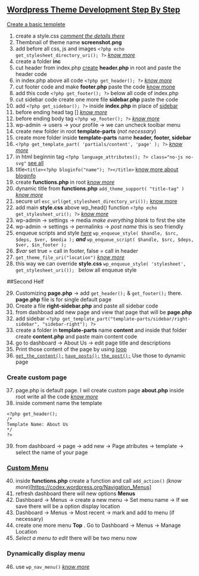  ## [Wordpress Theme Development Step By Step](https://codex.wordpress.org/Theme_Development)

[Create a basic templete](https://codex.wordpress.org/Theme_Development#Basic_Templates)

 1. create a style.css [*comment the details there*](https://codex.wordpress.org/Theme_Development)
 2. Thembnail of theme name **screenshot.png** 
 3. add before all css, js and images ```<?php echo get_stylesheet_directory_uri(); ?>```  [*know more*](https://codex.wordpress.org/Function_Reference)
 4. create a folder **inc**
 5. cut header from index.php [create](https://codex.wordpress.org/Theme_Development#Template_File_Checklist) **header.php** in root and paste the header code
 6. in index.php above all code ```<?php get_header(); ?>``` [*know more*](https://codex.wordpress.org/Function_Reference/get_header)
 7. cut footer code and make **footer.php** paste the code [know mone](https://codex.wordpress.org/Function_Reference/get_footer)
 8. add this code ```<?php get_footer(); ?>``` below all code of index.php
 9. cut sidebar code create one more file **sidebar.php** paste the code
 10. add ```<?php get_sidebar(); ?>``` inside **index.php** in place of [sidebar](https://developer.wordpress.org/reference/functions/get_sidebar/)
 12. before ending head tag [<?php wp_head(); ?>] [*know more*](https://codex.wordpress.org/Function_Reference/wp_head)
 13. before ending body tag ```<?php wp_footer(); ?>``` [*know more*](https://codex.wordpress.org/Function_Reference/wp_footer)
 14. wp-admin -> users -> your profile -> we can uncheck toolbar menu
 15. create new folder in root **template-parts** (*not necessary*)
 16. create more folder inside **template-parts** name **header, footer, sidebar** 
 17. ```<?php get_template_part( 'partials/content', 'page' ); ?>``` [*know more*](https://codex.wordpress.org/tr:Fonksiyon_Referans/get_template_part)
 18. in html beginnin tag ```<?php language_attributes(); ?> class="no-js no-svg"``` [see all](https://codex.wordpress.org/Theme_Development#Document_Head_.28header.php.29)
 19. title```<title><?php bloginfo("name"); ?></title>``` [know more about bloginfo](https://developer.wordpress.org/reference/functions/get_bloginfo/)
 20. create **functions.php** in root [*know more*](https://developer.wordpress.org/themes/basics/theme-functions/)
 21. dynamic title from **functions.php**  ```add_theme_support( "title-tag" )``` [*know more*](https://codex.wordpress.org/Theme_Features)
 22. secure url ```esc_url(get_stylesheet_directory_uri());``` [know more](https://codex.wordpress.org/Function_Reference/esc_url)
 23. add main **style.css** above wp_head() function ```<?php echo get_stylesheet_uri(); ?>``` [*know more*](https://codex.wordpress.org/Function_Reference/get_stylesheet_uri)
 24. wp-admin -> settings -> media *make everything blank* to first the site
 25. wp-admin -> settings -> permalinks -> *post name* this is seo friendly
 26. enqueue scripts and style [*here*](https://developer.wordpress.org/reference/functions/wp_enqueue_script/)
 ```wp_enqueue_style( $handle, $src, $deps, $ver, $media );```
 ***and***
 ```wp_enqueue_script( $handle, $src, $deps, $ver, $in_footer );``` 
 27. *$var* set true = call in footer, false = call in header
 27. ```get_theme_file_uri("location")``` [*know more*](https://codex.wordpress.org/Function_Reference/get_theme_file_uri)
 28. this way we can override **style.css** ```wp_enqueue_style( 'stylesheet', get_stylesheet_uri()); ``` below all enqueue style


##Second Helf

 29. Customizing **page.php** -> add ```get_header();``` & ```get_footer();``` there. **page.php** file is for single default page
 30. Create a file **right-sidebar.php** and paste all sidebar code
 31. from dashboad add new page and view that page that will be **page.php**
 32. add sidebar ```<?php get_template_part("template-parts/sidebar/right-sidebar", "sidebar-right"); ?>```
 33. create a folder in **template-parts** name **content** and inside that folder create **content.php** and paste main content code
 34. go to dashboard -> About Us -> edit page title and descriptions
 35. Print those content of the page by using [loop](https://codex.wordpress.org/The_Loop_in_Action)
 36. [```get_the_content();```](https://codex.wordpress.org/Function_Reference/get_the_content) [```have_posts();```](https://codex.wordpress.org/Function_Reference/have_posts) [```the_post();```](https://codex.wordpress.org/Plugin_API/Action_Reference/the_post) Use those to dynamic page

 ### Create custom page

 37. page.php is default page. I wil create custom page **about.php** inside root write all the code [*know more*](https://developer.wordpress.org/themes/template-files-section/page-template-files/)
 38. inside comment name the template
 ```
 <?php get_header(); 
 /*
 Template Name: About Us
 */
 ?>
 ```  
 39. from dashboard -> page -> add new -> Page atributes -> template -> select the name of your page
 
 ### [Custom Menu](https://codex.wordpress.org/WordPress_Menu_User_Guide)

 40. inside **functions.php** create a function and call ```add_action()``` *(know more*)[https://codex.wordpress.org/Navigation_Menus]
 41. refresh dashboard there will new options **Menus**
 42. Dashboard -> Menus -> create a new menu -> Set menu name -> If we save there will be a option display location
 43. Dashboard -> Menus -> Most recent -> mark and add to menu (if necessary)
 44. create one more menu **Top** . Go to  Dashboard -> Menus -> Manage Location 
 45. *Select a menu to edit* there will be two menu now

### Dynamically display menu

 46. use ```wp_nav_menu()``` [*know more*](https://developer.wordpress.org/reference/functions/wp_nav_menu/)
 

 

